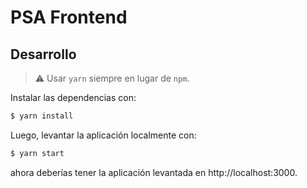 # PSA Frontend

## Desarrollo

> ⚠️ Usar `yarn` siempre en lugar de `npm`.

Instalar las dependencias con:

```bash
$ yarn install
```

Luego, levantar la aplicación localmente con:

```bash
$ yarn start
```

ahora deberías tener la aplicación levantada en http://localhost:3000.
